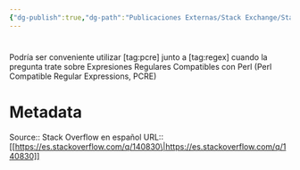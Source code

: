 ```yaml
---
{"dg-publish":true,"dg-path":"Publicaciones Externas/Stack Exchange/Stack Overflow en español/es.stackoverflow.com-140830.md","permalink":"/publicaciones-externas/stack-exchange/stack-overflow-en-espanol/es-stackoverflow-com-140830/","hide":true,"noteIcon":"\"0\"","created":"2024-04-03T12:49:10.626-06:00","updated":"2024-04-05T16:43:53.005-06:00"}
---
```


# 

Podría ser conveniente utilizar [tag:pcre] junto a [tag:regex] cuando la pregunta trate sobre Expresiones Regulares Compatibles con Perl (Perl Compatible Regular Expressions, PCRE)

# Metadata
Source:: Stack Overflow en español
URL:: [[https://es.stackoverflow.com/q/140830\|https://es.stackoverflow.com/q/140830]]


